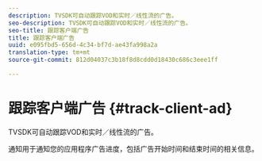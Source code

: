 ```yaml
---
description: TVSDK可自动跟踪VOD和实时／线性流的广告。
seo-description: TVSDK可自动跟踪VOD和实时／线性流的广告。
seo-title: 跟踪客户端广告
title: 跟踪客户端广告
uuid: e095fbd5-656d-4c34-bf7d-ae43fa998a2a
translation-type: tm+mt
source-git-commit: 812d04037c3b18f8d8cdd0d18430c686c3eee1ff

---
```



# 跟踪客户端广告 {#track-client-ad}

TVSDK可自动跟踪VOD和实时／线性流的广告。

通知用于通知您的应用程序广告进度，包括广告开始时间和结束时间的相关信息。
